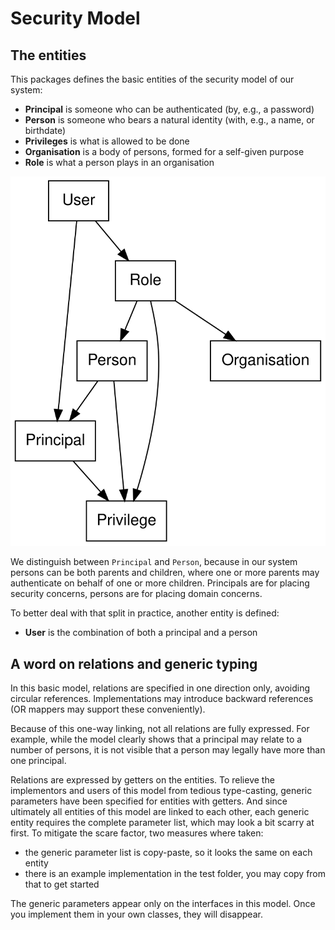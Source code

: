 # Security Model

## The entities

This packages defines the basic entities of the security model of
our system:

* **Principal** is someone who can be authenticated (by, e.g., a password)
* **Person** is someone who bears a natural identity (with, e.g., a name, or birthdate)
* **Privileges** is what is allowed to be done
* **Organisation** is a body of persons, formed for a self-given purpose
* **Role** is what a person plays in an organisation

![classes.svg](graphviz/classes.svg)

We distinguish between `Principal` and `Person`, because in our system persons
can be both parents and children, where one or more parents may authenticate
on behalf of one or more children. Principals are for placing security concerns,
persons are for placing domain concerns.

To better deal with that split in practice, another entity is defined:

* **User** is the combination of both a principal and a person

## A word on relations and generic typing

In this basic model, relations are specified in one direction only,
avoiding circular references. Implementations may introduce backward
references (OR mappers may support these conveniently).

Because of this one-way linking, not all relations are fully
expressed. For example, while the model clearly shows that a
principal may relate to a number of persons, it is not visible
that a person may legally have more than one principal.

Relations are expressed by getters on the entities. To relieve
the implementors and users of this model from tedious type-casting,
generic parameters have been specified for entities with getters.
And since ultimately all entities of this model are linked to each
other, each generic entity requires the complete parameter list,
which may look a bit scarry at first. To mitigate the scare factor,
two measures where taken:

* the generic parameter list is copy-paste, so it looks the same
on each entity
* there is an example implementation in the test folder, you may
copy from that to get started

The generic parameters appear only on the interfaces in this model.
Once you implement them in your own classes, they will disappear.
